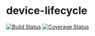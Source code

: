# device-lifecycle

[![Build Status](https://travis-ci.org/jamstooks/device-lifecycle.svg?branch=master)](https://travis-ci.org/jamstooks/device-lifecycle)
[![Coverage Status](https://coveralls.io/repos/github/jamstooks/device-lifecycle/badge.svg?branch=master)](https://coveralls.io/github/jamstooks/device-lifecycle?branch=master)
